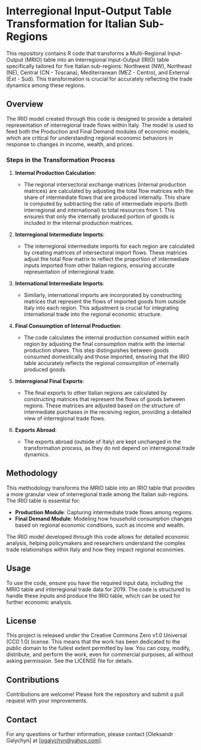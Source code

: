 # Interregional Input-Output Table Transformation for Italian Sub-Regions

This repository contains R code that transforms a Multi-Regional Input-Output (MRIO) table into an Interregional Input-Output (IRIO) table specifically tailored for five Italian sub-regions: Northwest (NW), Northeast (NE), Central (CN - Toscana), Mediterranean (MEZ - Centro), and External (Ext - Sud). This transformation is crucial for accurately reflecting the trade dynamics among these regions.

## Overview

The IRIO model created through this code is designed to provide a detailed representation of interregional trade flows within Italy. The model is used to feed both the Production and Final Demand modules of economic models, which are critical for understanding regional economic behaviors in response to changes in income, wealth, and prices.

### Steps in the Transformation Process

1. **Internal Production Calculation**:
   - The regional intersectoral exchange matrices (internal production matrices) are calculated by adjusting the total flow matrices with the share of intermediate flows that are produced internally. This share is computed by subtracting the ratio of intermediate imports (both interregional and international) to total resources from 1. This ensures that only the internally produced portion of goods is included in the internal production matrices.

2. **Interregional Intermediate Imports**:
   - The interregional intermediate imports for each region are calculated by creating matrices of intersectoral import flows. These matrices adjust the total flow matrix to reflect the proportion of intermediate inputs imported from other Italian regions, ensuring accurate representation of interregional trade.

3. **International Intermediate Imports**:
   - Similarly, international imports are incorporated by constructing matrices that represent the flows of imported goods from outside Italy into each region. This adjustment is crucial for integrating international trade into the regional economic structure.

4. **Final Consumption of Internal Production**:
   - The code calculates the internal production consumed within each region by adjusting the final consumption matrix with the internal production shares. This step distinguishes between goods consumed domestically and those imported, ensuring that the IRIO table accurately reflects the regional consumption of internally produced goods.

5. **Interregional Final Exports**:
   - The final exports to other Italian regions are calculated by constructing matrices that represent the flows of goods between regions. These matrices are adjusted based on the structure of intermediate purchases in the receiving region, providing a detailed view of interregional trade flows.

6. **Exports Abroad**:
   - The exports abroad (outside of Italy) are kept unchanged in the transformation process, as they do not depend on interregional trade dynamics.

## Methodology

This methodology transforms the MRIO table into an IRIO table that provides a more granular view of interregional trade among the Italian sub-regions. The IRIO table is essential for:
- **Production Module**: Capturing intermediate trade flows among regions.
- **Final Demand Module**: Modeling how household consumption changes based on regional economic conditions, such as income and wealth.

The IRIO model developed through this code allows for detailed economic analysis, helping policymakers and researchers understand the complex trade relationships within Italy and how they impact regional economies.

## Usage

To use the code, ensure you have the required input data, including the MRIO table and interregional trade data for 2019. The code is structured to handle these inputs and produce the IRIO table, which can be used for further economic analysis.

## License

This project is released under the Creative Commons Zero v1.0 Universal (CC0 1.0) license. This means that the work has been dedicated to the public domain to the fullest extent permitted by law. You can copy, modify, distribute, and perform the work, even for commercial purposes, all without asking permission. See the LICENSE file for details.

## Contributions

Contributions are welcome! Please fork the repository and submit a pull request with your improvements.

## Contact

For any questions or further information, please contact [Oleksandr Galychyn] at [ogalychyn@yahoo.com].
